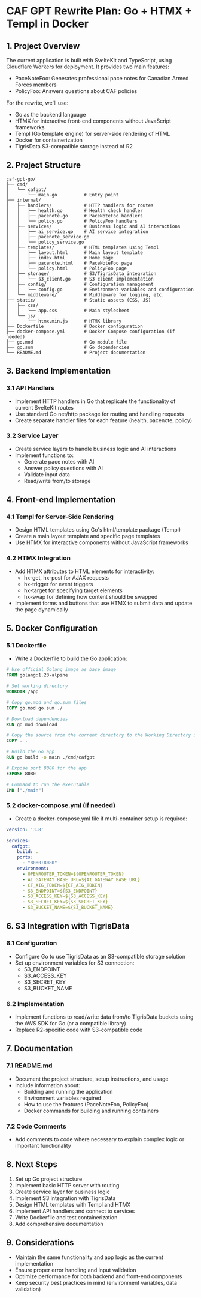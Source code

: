 
# CAF GPT Rewrite Plan: Go + HTMX + Templ in Docker

## 1. Project Overview

The current application is built with SvelteKit and TypeScript, using Cloudflare Workers for deployment. It provides two main features:
- PaceNoteFoo: Generates professional pace notes for Canadian Armed Forces members
- PolicyFoo: Answers questions about CAF policies

For the rewrite, we'll use:
- Go as the backend language
- HTMX for interactive front-end components without JavaScript frameworks
- Templ (Go template engine) for server-side rendering of HTML
- Docker for containerization
- TigrisData S3-compatible storage instead of R2

## 2. Project Structure

```
caf-gpt-go/
├── cmd/
│   └── cafgpt/
│       └── main.go          # Entry point
├── internal/
│   ├── handlers/            # HTTP handlers for routes
│   │   ├── health.go        # Health check handler
│   │   ├── pacenote.go      # PaceNoteFoo handlers
│   │   └── policy.go        # PolicyFoo handlers
│   ├── services/            # Business logic and AI interactions
│   │   ├── ai_service.go    # AI service integration
│   │   ├── pacenote_service.go
│   │   └── policy_service.go
│   ├── templates/           # HTML templates using Templ
│   │   ├── layout.html      # Main layout template
│   │   ├── index.html       # Home page
│   │   ├── pacenote.html    # PaceNoteFoo page
│   │   └── policy.html      # PolicyFoo page
│   ├── storage/             # S3/TigrisData integration
│   │   └── s3_client.go     # S3 client implementation
│   ├── config/              # Configuration management
│   │   └── config.go        # Environment variables and configuration
│   └── middleware/          # Middleware for logging, etc.
├── static/                  # Static assets (CSS, JS)
│   ├── css/
│   │   └── app.css          # Main stylesheet
│   └── js/
│       └── htmx.min.js      # HTMX library
├── Dockerfile               # Docker configuration
├── docker-compose.yml       # Docker Compose configuration (if needed)
├── go.mod                   # Go module file
├── go.sum                   # Go dependencies
└── README.md                # Project documentation
```

## 3. Backend Implementation

### 3.1 API Handlers

- Implement HTTP handlers in Go that replicate the functionality of current SvelteKit routes
- Use standard Go net/http package for routing and handling requests
- Create separate handler files for each feature (health, pacenote, policy)

### 3.2 Service Layer

- Create service layers to handle business logic and AI interactions
- Implement functions to:
  - Generate pace notes with AI
  - Answer policy questions with AI
  - Validate input data
  - Read/write from/to storage

## 4. Front-end Implementation

### 4.1 Templ for Server-Side Rendering

- Design HTML templates using Go's html/template package (Templ)
- Create a main layout template and specific page templates
- Use HTMX for interactive components without JavaScript frameworks

### 4.2 HTMX Integration

- Add HTMX attributes to HTML elements for interactivity:
  - hx-get, hx-post for AJAX requests
  - hx-trigger for event triggers
  - hx-target for specifying target elements
  - hx-swap for defining how content should be swapped
- Implement forms and buttons that use HTMX to submit data and update the page dynamically

## 5. Docker Configuration

### 5.1 Dockerfile

- Write a Dockerfile to build the Go application:
```Dockerfile
# Use official Golang image as base image
FROM golang:1.23-alpine

# Set working directory
WORKDIR /app

# Copy go.mod and go.sum files
COPY go.mod go.sum ./

# Download dependencies
RUN go mod download

# Copy the source from the current directory to the Working Directory inside the container
COPY . .

# Build the Go app
RUN go build -o main ./cmd/cafgpt

# Expose port 8080 for the app
EXPOSE 8080

# Command to run the executable
CMD ["./main"]
```

### 5.2 docker-compose.yml (if needed)

- Create a docker-compose.yml file if multi-container setup is required:
```yaml
version: '3.8'

services:
  cafgpt:
    build: .
    ports:
      - "8080:8080"
    environment:
      - OPENROUTER_TOKEN=${OPENROUTER_TOKEN}
      - AI_GATEWAY_BASE_URL=${AI_GATEWAY_BASE_URL}
      - CF_AIG_TOKEN=${CF_AIG_TOKEN}
      - S3_ENDPOINT=${S3_ENDPOINT}
      - S3_ACCESS_KEY=${S3_ACCESS_KEY}
      - S3_SECRET_KEY=${S3_SECRET_KEY}
      - S3_BUCKET_NAME=${S3_BUCKET_NAME}
```

## 6. S3 Integration with TigrisData

### 6.1 Configuration

- Configure Go to use TigrisData as an S3-compatible storage solution
- Set up environment variables for S3 connection:
  - S3_ENDPOINT
  - S3_ACCESS_KEY
  - S3_SECRET_KEY
  - S3_BUCKET_NAME

### 6.2 Implementation

- Implement functions to read/write data from/to TigrisData buckets using the AWS SDK for Go (or a compatible library)
- Replace R2-specific code with S3-compatible code

## 7. Documentation

### 7.1 README.md

- Document the project structure, setup instructions, and usage
- Include information about:
  - Building and running the application
  - Environment variables required
  - How to use the features (PaceNoteFoo, PolicyFoo)
  - Docker commands for building and running containers

### 7.2 Code Comments

- Add comments to code where necessary to explain complex logic or important functionality

## 8. Next Steps

1. Set up Go project structure
2. Implement basic HTTP server with routing
3. Create service layer for business logic
4. Implement S3 integration with TigrisData
5. Design HTML templates with Templ and HTMX
6. Implement API handlers and connect to services
7. Write Dockerfile and test containerization
8. Add comprehensive documentation

## 9. Considerations

- Maintain the same functionality and app logic as the current implementation
- Ensure proper error handling and input validation
- Optimize performance for both backend and front-end components
- Keep security best practices in mind (environment variables, data validation)
